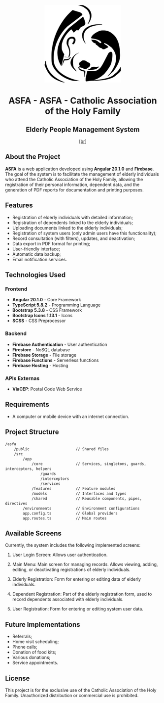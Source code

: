 <div align="center">
	<img src="./public/asfa-logo.png" alt="ASFA" widthwidth="250" height="250" />
	<h1>ASFA - ASFA - Catholic Association of the Holy Family</h1>
	<h2>Elderly People Management System</h2>
	<a href="./README.md">[br]</a>
</div>

## About the Project

**ASFA** is a web application developed using **Angular 20.1.0** and **Firebase**. The goal of the system is to facilitate the management of elderly individuals who attend the Catholic Association of the Holy Family, allowing the registration of their personal information, dependent data, and the generation of PDF reports for documentation and printing purposes.

## Features

- Registration of elderly individuals with detailed information;
- Registration of dependents linked to the elderly individuals;
- Uploading documents linked to the elderly individuals;
- Registration of system users (only admin users have this functionality);
- Record consultation (with filters), updates, and deactivation;
- Data export in PDF format for printing;
- User-friendly interface;
- Automatic data backup;
- Email notification services.

## Technologies Used

### Frontend
- **Angular 20.1.0** - Core Framework
- **TypeScript 5.8.2** - Programming Language
- **Bootstrap 5.3.8** - CSS Framework
- **Bootstrap Icons 1.13.1** - Icons
- **SCSS** - CSS Preprocessor

### Backend
- **Firebase Authentication** - User authentication
- **Firestore** - NoSQL database
- **Firebase Storage** - File storage
- **Firebase Functions** - Serverless functions
- **Firebase Hosting** - Hosting

### APIs Externas
- **ViaCEP**: Postal Code Web Service

## Requirements

- A computer or mobile device with an internet connection.

## Project Structure

```
/asfa
    /public                 	// Shared files
    /src
	    /app
		    /core           	// Services, singletons, guards, interceptors, helpers
			    /guards
				/interceptors
			    /services
		    /features       	// Feature modules
		    /models         	// Interfaces and types
		    /shared         	// Reusable components, pipes, directives
		/environments   		// Environment configurations
        app.config.ts       	// Global providers
        app.routes.ts       	// Main routes
```

## Available Screens

Currently, the system includes the following implemented screens:

1. User Login Screen:
Allows user authentication.

2. Main Menu:
Main screen for managing records. Allows viewing, adding, editing, or deactivating registrations of elderly individuals.

3. Elderly Registration:
Form for entering or editing data of elderly individuals.

4. Dependent Registration:
Part of the elderly registration form, used to record dependents associated with elderly individuals.

5. User Registration:
Form for entering or editing system user data.

## Future Implementations

- Referrals;
- Home visit scheduling;
- Phone calls;
- Donation of food kits;
- Various donations;
- Service appointments.

## License

This project is for the exclusive use of the Catholic Association of the Holy Family. Unauthorized distribution or commercial use is prohibited.